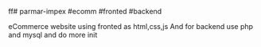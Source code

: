 ff# parmar-impex #ecomm #fronted #backend

eCommerce website using fronted as html,css,js
And for backend use php and mysql and do more init
